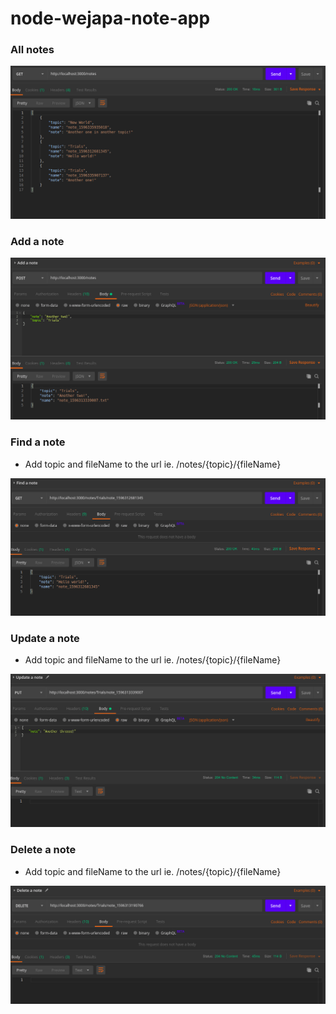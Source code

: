 # node-wejapa-note-app


### All notes

![image](./doc/img/all_notes.png)


### Add a note

![image](./doc/img/add_note.png)


### Find a note

- Add topic and fileName to the url ie. /notes/{topic}/{fileName}

![image](./doc/img/find_note.png)


### Update a note

- Add topic and fileName to the url ie. /notes/{topic}/{fileName}

![image](./doc/img/update_note.png)


### Delete a note

- Add topic and fileName to the url ie. /notes/{topic}/{fileName}

![image](./doc/img/delete_note.png)